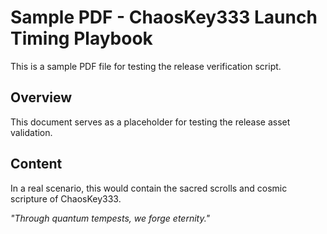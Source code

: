 # Sample PDF - ChaosKey333 Launch Timing Playbook

This is a sample PDF file for testing the release verification script.

## Overview
This document serves as a placeholder for testing the release asset validation.

## Content
In a real scenario, this would contain the sacred scrolls and cosmic scripture of ChaosKey333.

*"Through quantum tempests, we forge eternity."*